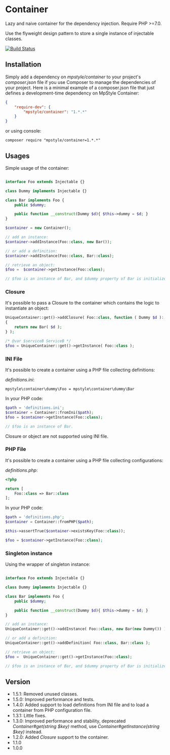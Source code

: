 # Container

Lazy and naive container for the dependency injection.
Require PHP >=7.0.

Use the flyweight design pattern to store a single instance of injectable classes.

[![Build Status](https://travis-ci.org/MpStyle/container.svg?branch=master)](https://travis-ci.org/MpStyle/container)

## Installation

Simply add a dependency on _mpstyle/container_ to your project's _composer.json_ file if you use Composer to manage the dependencies of your project. Here is a minimal example of a composer.json file that just defines a development-time dependency on MpStyle Container:

```json
{
    "require-dev": {
        "mpstyle/container": "1.*.*"
    }
}
```

or using console:

```
composer require "mpstyle/container=1.*.*"
```

## Usages

Simple usage of the container:

```php

interface Foo extends Injectable {}

class Dummy implements Injectable {}

class Bar implements Foo {
    public $dummy;

    public function __construct(Dummy $d){ $this->dummy = $d; }
}

$container = new Container();

// add an instance:
$container->addInstance(Foo::class, new Bar());

// or add a definition:
$container->addInstance(Foo::class, Bar::class);

// retrieve an object:
$foo =  $container->getInstance(Foo::class);

// $foo is an instance of Bar, and $dummy property of Bar is initialized as an instance of Dummy.

```

### Closure

It's possible to pass a Closure to the container which contains the logic to instantiate an object: 

```php
UniqueContainer::get()->addClosure( Foo::class, function ( Dummy $d ): Foo
{
    return new Bar( $d );
} );

/* @var $serviceB ServiceB */
$foo = UniqueContainer::get()->getInstance( Foo::class );
```

### INI File

It's possible to create a container using a PHP file collecting definitions:

_definitions.ini_:
```
mpstyle\container\dummy\Foo = mpstyle\container\dummy\Bar
```

In your PHP code:
```php
$path = 'definitions.ini';
$container = Container::fromIni($path);
$foo = $container->getInstance(Foo::class);

// $foo is an instance of Bar.
```

Closure or object are not supported using INI file.

### PHP File

It's possible to create a container using a PHP file collecting configurations: 

_definitions.php_:
```php
<?php

return [
    Foo::class => Bar::class
];
```

In your PHP code:
```php
$path = 'definitions.php';
$container = Container::fromPHP($path);

$this->assertTrue($container->existsKey(Foo::class));

$foo = $container->getInstance(Foo::class);
```

### Singleton instance

Using the wrapper of singleton instance:

```php

interface Foo extends Injectable {}

class Dummy implements Injectable {}

class Bar implements Foo {
    public $dummy;

    public function __construct(Dummy $d){ $this->dummy = $d; }
}

// add an instance:
UniqueContainer::get()->addInstance( Foo::class, new Bar(new Dummy()) );

// or add a definition:
UniqueContainer::get()->addDefinition( Foo::class, Bar::class );

// retrieve an object:
$foo =  UniqueContainer::get()->getInstance(Foo::class);

// $foo is an instance of Bar, and $dummy property of Bar is initialized as an instance of Dummy.
```

## Version

- 1.5.1: Removed unused classes.
- 1.5.0: Improved performance and tests.
- 1.4.0: Added support to load definitions from INI file and to load a container from PHP configuration file.
- 1.3.1: Little fixes.
- 1.3.0: Improved performance and stability, deprecated _Container#get(string $key)_ method, use _Container#getInstance(string $key)_ instead.
- 1.2.0: Added _Closure_ support to the container.
- 1.1.0
- 1.0.0
